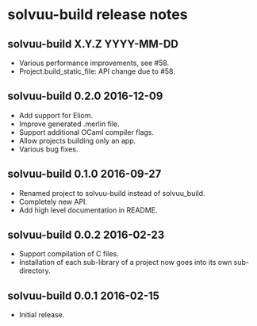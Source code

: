 # solvuu-build release notes

## solvuu-build X.Y.Z YYYY-MM-DD
* Various performance improvements, see #58.
* Project.build_static_file: API change due to #58.

## solvuu-build 0.2.0 2016-12-09
* Add support for Eliom.
* Improve generated .merlin file.
* Support additional OCaml compiler flags.
* Allow projects building only an app.
* Various bug fixes.

## solvuu-build 0.1.0 2016-09-27
* Renamed project to solvuu-build instead of solvuu_build.
* Completely new API.
* Add high level documentation in README.

## solvuu-build 0.0.2 2016-02-23
* Support compilation of C files.
* Installation of each sub-library of a project now goes into its own
  sub-directory.

## solvuu-build 0.0.1 2016-02-15
* Initial release.
